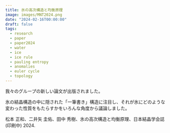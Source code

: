 ```yaml
---
title: 氷の高次構造と均衡原理
image: images/MNT2024.png
date: "2024-02-16T00:00:00"
draft: false
tags:
  - research
  - paper
  - paper2024
  - water
  - ice
  - ice rule
  - pauling entropy
  - anomalies
  - euler cycle
  - topology
---
```

我々のグループの新しい論文が出版されました。

氷の結晶構造の中に隠された「一筆書き」構造に注目し、それが氷にどのような変わった性質をもたらすかをいろんな角度から議論しました。

松本 正和、二井矢 圭佑、田中 秀樹、氷の高次構造と均衡原理、日本結晶学会誌 (印刷中) 2024.
